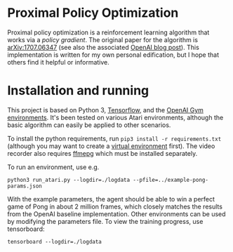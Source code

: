 # Proximal Policy Optimization

Proximal policy optimization is a reinforcement learning algorithm that works via a *policy gradient*. The original paper for the algorithm is [arXiv:1707.06347](https://arxiv.org/abs/1707.06347) (see also the associated [OpenAI blog post](https://blog.openai.com/openai-baselines-ppo/)). This implementation is written for my own personal edification, but I hope that others find it helpful or informative.


# Installation and running

This project is based on Python 3, [Tensorflow](https://www.tensorflow.org), and the [OpenAI Gym environments](https://gym.openai.com). It's been tested on various Atari environments, although the basic algorithm can easily be applied to other scenarios.

To install the python requirements, run `pip3 install -r requirements.txt` (although you may want to create a [virtual environment](https://docs.python.org/3/tutorial/venv.html) first). The video recorder also requires [ffmepg](https://ffmpeg.org) which must be installed separately.

To run an environment, use e.g.

    python3 run_atari.py --logdir=./logdata --pfile=../example-pong-params.json

With the example parameters, the agent should be able to win a perfect game of Pong in about 2 million frames, which closely matches the results from the OpenAI baseline implementation. Other environments can be used by modifying the parameters file. To view the training progress, use tensorboard:

    tensorboard --logdir=./logdata
